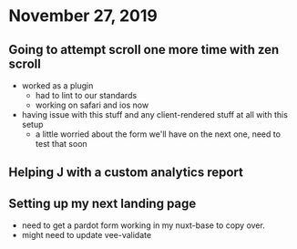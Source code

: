 # November 27, 2019

## Going to attempt scroll one more time with zen scroll
- worked as a plugin
  - had to lint to our standards
  - working on safari and ios now
- having issue with this stuff and any client-rendered stuff at all with this setup
  - a little worried about the form we'll have on the next one, need to test that soon

## Helping J with a custom analytics report

## Setting up my next landing page
- need to get a pardot form working in my nuxt-base to copy over.
- might need to update vee-validate